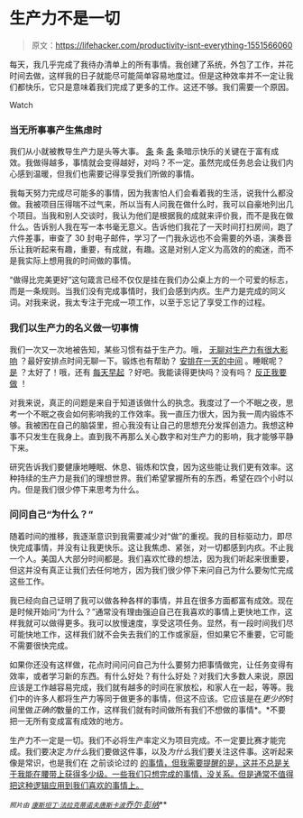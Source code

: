 # 生产力不是一切

> 原文：<https://lifehacker.com/productivity-isnt-everything-1551566060>

每天，我几乎完成了我待办清单上的所有事情。我创建了系统，外包了工作，并花时间去做，这样我的日子就能尽可能简单容易地度过。但是这种效率并不一定让我们都快乐，它只是意味着我们完成了更多的工作。这还不够。我们需要一个原因。

Watch

### 当无所事事产生焦虑时

我们从小就被教导生产力是头等大事。 [条](https://lifehacker.com/5-things-successful-people-do-before-8-am-1474846488) 条 [条](http://lifehacker.com/how-to-stay-productive-after-work-5921271) 条暗示快乐的关键在于富有成效。我做得越多，事情就会变得越好，对吗？不一定。虽然完成任务总会让我们内心感到温暖，但我们也需要记得享受我们所做的事情。

我每天努力完成尽可能多的事情，因为我害怕人们会看着我的生活，说我什么都没做。我被项目压得喘不过气来，所以当有人问我在做什么时，我可以自豪地列出几个项目。当我和别人交谈时，我认为他们是根据我的成就来评价我，而不是我在做什么。告诉别人我在写一本书毫无意义。告诉他们我花了一天时间打扫房间，跑了六件差事，审查了 30 封电子邮件，学习了一门我永远也不会需要的外语，演奏音乐让我听起来有趣，重要，有成就，有趣。这是对别人定义为高效的的痴迷，而不是我实际上想用我的时间做的事情。

“做得比完美更好”这句箴言已经不仅仅是挂在我们办公桌上方的一个可爱的标志，而是一条规则。当我们没有完成事情时，我们会感到内疚。生产力是完成的同义词。对我来说，我太专注于完成一项工作，以至于忘记了享受工作的过程。

### 我们以生产力的名义做一切事情

我们一次又一次地被告知，某些习惯有益于生产力。哦， [无聊对生产力有很大影响](https://lifehacker.com/why-you-need-boredom-distraction-and-procrastination-5927330) ？最好安排点时间无聊一下。锻炼也有帮助？ [安排在一天的中间](http://lifehacker.com/try-exercising-during-the-middle-of-the-day-for-an-ener-5885948) 。睡眠呢？ [是](http://lifehacker.com/how-much-sleep-do-you-really-need-to-work-productively-5933568) ？太好了！哦，还有 [每天早起](http://lifehacker.com/be-more-productive-by-waking-up-early-5691969) ？好吧。我能读得更快吗？没有吗？ [反正我要做](http://lifehacker.com/the-truth-about-speed-reading-1542508398) ！

对我来说，真正的问题是来自于知道该做什么的执念。我度过了一个不眠之夜，思考一个不眠之夜会如何影响我的工作效率。我一直压力很大，因为我一周内锻炼不够。我被困在自己的脑袋里，担心我没有让自己的思想充分发挥创造力。我想这种事不只发生在我身上。直到我不再那么关心数字和对生产力的影响，我才能够平静下来。

研究告诉我们要健康地睡眠、休息、锻炼和饮食，因为这些能让我们更有效率。这种持续的生产力是我们的理想世界。我们希望掌握所有的东西，希望在四个小时以内。但是我们很少停下来思考为什么。

### 问问自己“为什么？”

随着时间的推移，我逐渐意识到我需要减少对“做”的重视。我的目标驱动力，即尽快完成事情，并没有让我更快乐。这让我焦虑、紧张，对一切都感到内疚。不止我一个人。美国人大部分时间都是。我们喜欢忙碌的想法，因为我们听起来很重要，但这并没有真正让我们去任何地方，因为我们很少停下来问自己为什么要匆忙完成这些工作。

我已经向自己证明了我可以做各种各样的事情，并且在很多方面都富有成效。现在是时候开始问“为什么？”通常没有理由强迫自己在我喜欢的事情上更快地工作，这样我就可以做得更多。我可以放慢速度，享受这项任务。显然，有一段时间我们尽可能快地工作，这样我们就不会失去我们的工作或家庭，但如果它不重要，它可能不需要很快完成。

如果你还没有这样做，花点时间问问自己为什么要努力把事情做完，让任务变得有效率，或者学习新的东西。有什么好处？有什么好处？对我们大多数人来说，原因应该是工作越容易完成，我们就有越多的时间在家放松，和家人在一起，等等。我们中的许多人都将生产力等同于做更多的事情，但这不应该。它应该是在*更少的*时间里做*正确的*数量的工作，这样我们就有时间做所有我们不想做的事情*。*不要把一无所有变成富有成效的地方。

生产力不一定是一切。我们不必将生产率定义为项目完成。不一定要比赛才能完成。我们要决定*为什么*我们要做这件事，以及*为什么*我们要关注这件事。这听起来像是常识，也是我们在 之前谈论过的 [的事情，但我需要提醒的是，这并不总是关于我能在腰带上获得多少级。一些我们只想完成的事情，没关系。但是通常不值得把这种逻辑应用到我们喜欢的事情上。](https://lifehacker.com/confessions-of-a-recovering-lifehacker-5912815)

<small>*照片由*</small> [<small>*康斯坦丁·法拉克蒂诺夫*</small>](http://www.shutterstock.com/pic-135091424/stock-photo-open-steel-trash-can-isolated-on-white.html?src=mOpkQXr24C9Xqma38RnFKA-1-6)<small></small>*[<small>*唐斯卡波*</small>](http://www.shutterstock.com/pic-139374200/stock-photo-production-conceptual-meter-indicate-maximum-isolated-on-white-background.html?src=pmGii5-ZEa3gjCXcj5A4Dw-1-18)<small></small>*[*乔尔·彭纳*](http://www.flickr.com/photos/55915190@N00/76976308/in/photolist-7NwnJ-9kbA7-sexL7-ueR9s-yo1jF-NPmec-PC68o-PCGaV-24LYYq-2KMeqn-2RHeE1-2WbpwD-2WbqdB-2WfR2y-3539Up-357GTU-357HeL-3qy76d-4rLcso-4zKzGk-4PxYBr-4TV6RD-4WTp43-59eYb1-5bstM7-5iZ9R9-5xQkex-6mwVC2-6oEPZf-6vq7pV-6xGmp7-6AyRxh-6JyM6N-73q5oC-7d2iEk-7gG36D-7jKChC-7ubWrT-9Qp7B7-auQjsf-auQjsU-auQjtm-h4m5mH-dVVH1b-9qRvJo-91Yfz3-e3wYQT-aww3am-cEMsTW-aN8ZSX-7MGBzt)<small></small>**